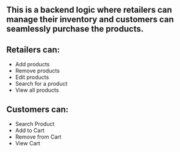 ## This is a backend logic where retailers can manage their inventory and customers can seamlessly purchase the products. 


## Retailers can:
- Add products
- Remove products
- Edit products
- Search for a product
- View all products

## Customers can:
- Search Product
- Add to Cart
- Remove from Cart
- View Cart